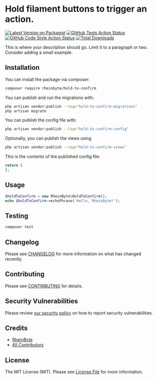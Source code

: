 # Hold filament buttons to trigger an action.

[![Latest Version on Packagist](https://img.shields.io/packagist/v/rheinbyte/hold-to-confirm.svg?style=flat-square)](https://packagist.org/packages/rheinbyte/hold-to-confirm)
[![GitHub Tests Action Status](https://img.shields.io/github/actions/workflow/status/rheinbyte/hold-to-confirm/run-tests.yml?branch=main&label=tests&style=flat-square)](https://github.com/rheinbyte/hold-to-confirm/actions?query=workflow%3Arun-tests+branch%3Amain)
[![GitHub Code Style Action Status](https://img.shields.io/github/actions/workflow/status/rheinbyte/hold-to-confirm/fix-php-code-styling.yml?branch=main&label=code%20style&style=flat-square)](https://github.com/rheinbyte/hold-to-confirm/actions?query=workflow%3A"Fix+PHP+code+styling"+branch%3Amain)
[![Total Downloads](https://img.shields.io/packagist/dt/rheinbyte/hold-to-confirm.svg?style=flat-square)](https://packagist.org/packages/rheinbyte/hold-to-confirm)



This is where your description should go. Limit it to a paragraph or two. Consider adding a small example.

## Installation

You can install the package via composer:

```bash
composer require rheinbyte/hold-to-confirm
```

You can publish and run the migrations with:

```bash
php artisan vendor:publish --tag="hold-to-confirm-migrations"
php artisan migrate
```

You can publish the config file with:

```bash
php artisan vendor:publish --tag="hold-to-confirm-config"
```

Optionally, you can publish the views using

```bash
php artisan vendor:publish --tag="hold-to-confirm-views"
```

This is the contents of the published config file:

```php
return [
];
```

## Usage

```php
$holdToConfirm = new RheinByte\HoldToConfirm();
echo $holdToConfirm->echoPhrase('Hello, RheinByte!');
```

## Testing

```bash
composer test
```

## Changelog

Please see [CHANGELOG](CHANGELOG.md) for more information on what has changed recently.

## Contributing

Please see [CONTRIBUTING](.github/CONTRIBUTING.md) for details.

## Security Vulnerabilities

Please review [our security policy](../../security/policy) on how to report security vulnerabilities.

## Credits

- [RheinByte](https://github.com/rheinbyte)
- [All Contributors](../../contributors)

## License

The MIT License (MIT). Please see [License File](LICENSE.md) for more information.
